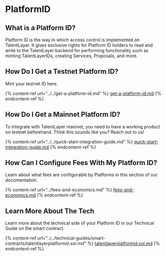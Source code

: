 # PlatformID

## What is a Platform ID?

Platform ID is the way in which access control is implemented on TalentLayer. It gives exclusive rights for Platform ID holders to read and write to the TalentLayer backend for performing functionality such as minting TalentLayerIDs, creating Services, Proposals, and more.

## How Do I Get a Testnet Platform ID?

Mint your testnet ID here.

{% content-ref url="../../get-a-platform-id.md" %}
[get-a-platform-id.md](../../get-a-platform-id.md)
{% endcontent-ref %}

## How Do I Get a Mainnet Platform ID?

To integrate with TalentLayer mainnet, you need to have a working product on testnet beforehand. Think this sounds like you? Reach out to us!

{% content-ref url="../../quick-start-integration-guide.md" %}
[quick-start-integration-guide.md](../../quick-start-integration-guide.md)
{% endcontent-ref %}

## How Can I Configure Fees With My Platform ID?&#x20;

Learn about what fees are configurable by Platforms in this section of our documentation.&#x20;

{% content-ref url="../fees-and-economics.md" %}
[fees-and-economics.md](../fees-and-economics.md)
{% endcontent-ref %}

## Learn More About The Tech

Learn more about the technical side of your Platform ID in our Technical Guide on the smart contract.&#x20;

{% content-ref url="../../technical-guides/smart-contracts/talentlayerplatformid.sol.md" %}
[talentlayerplatformid.sol.md](../../technical-guides/smart-contracts/talentlayerplatformid.sol.md)
{% endcontent-ref %}
